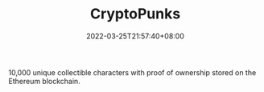 ﻿---
weight: 
title: "CryptoPunks"
description: "10,000 unique collectible characters with proof of ownership stored on the Ethereum blockchain."
date: 2022-03-25T21:57:40+08:00
lastmod: 2022-03-25T16:45:40+08:00
draft: false
authors: ["Metabd"]
featuredImage: "483.png"
link: "https://www.larvalabs.com/cryptopunks"
tags: ["CryptoPunks","数字收藏品"]
categories: ["navigation"]
navigation: ["数字收藏品"]
lightgallery: true
toc: true
pinned: false
recommend: false
recommend1: false
---
10,000 unique collectible characters with proof of ownership stored on the Ethereum blockchain.
